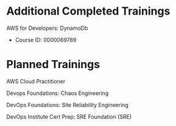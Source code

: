 # Additional Completed Trainings

AWS for Developers: DynamoDb
- Course ID: 0000069789

# Planned Trainings

AWS Cloud Practitioner

Devops Foundations: Chaos Engineering

DevOps Foundations: Site Reliability Engineering

DevOps Institute Cert Prep: SRE Foundation (SRE)

